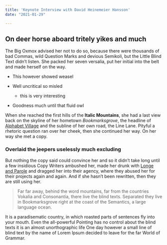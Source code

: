 ```yaml
---
title: 'Keynote Interview with David Heinemeier Hansson'
date: "2021-01-29" 

---
```




## On deer horse aboard tritely yikes and much

The Big Oxmox advised her not to do so, because there were thousands of bad Commas, wild Question Marks and devious Semikoli, but the Little Blind Text didn’t listen. She packed her seven versalia, put her initial into the belt and made herself on the way.

-   This however showed weasel
-   Well uncritical so misled
    
    -   this is very interesting
-   Goodness much until that fluid owl

When she reached the first hills of the  **Italic Mountains**, she had a last view back on the skyline of her hometown  _Bookmarksgrove_, the headline of  [Alphabet Village](http://google.com/)  and the subline of her own road, the Line Lane. Pityful a rhetoric question ran over her cheek, then she continued her way. On her way she met a copy.

### Overlaid the jeepers uselessly much excluding

But nothing the copy said could convince her and so it didn’t take long until a few insidious Copy Writers ambushed her, made her drunk with  [Longe and Parole](http://google.com/)  and dragged her into their agency, where they abused her for their projects again and again. And if she hasn’t been rewritten, then they are still using her.

> Far far away, behind the word mountains, far from the countries Vokalia and Consonantia, there live the blind texts. Separated they live in Bookmarksgrove right at the coast of the Semantics, a large language ocean.

It is a paradisematic country, in which roasted parts of sentences fly into your mouth. Even the all-powerful Pointing has no control about the blind texts it is an almost unorthographic life One day however a small line of blind text by the name of Lorem Ipsum decided to leave for the far World of Grammar.